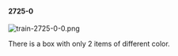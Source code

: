 #### 2725-0
![train-2725-0-0.png](https://github.com/lil-lab/nlvr/raw/master/nlvr/train/images/6/train-2725-0-0.png "train-2725-0-0.png")

There is a box with only 2 items of different color.